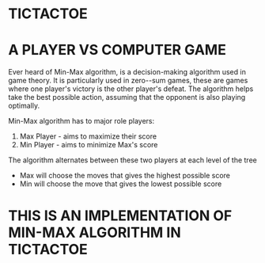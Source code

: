# TICTACTOE
# A PLAYER VS COMPUTER GAME

Ever heard of Min-Max algorithm, is a decision-making algorithm used in game theory. It is particularly used in zero--sum games,
these are games where one player's victory is the other player's defeat. The algorithm helps take the best possible action,
assuming that the opponent is also playing optimally.

Min-Max algorithm has to major role players:
  1. Max Player - aims to maximize their score
  2. Min Player - aims to minimize Max's score
     
The algorithm alternates between these two players at each level of the tree
  - Max will choose the moves that gives the highest possible score
  - Min will choose the move that gives the lowest possible score

# THIS IS AN IMPLEMENTATION OF MIN-MAX ALGORITHM IN TICTACTOE
